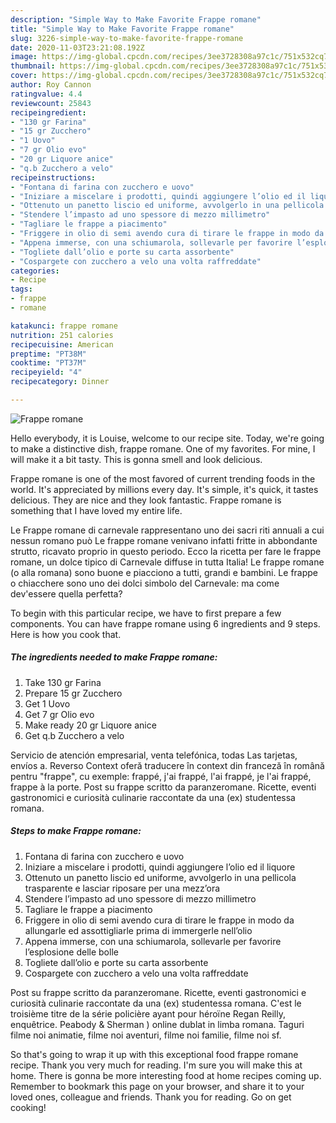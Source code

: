 ```yaml
---
description: "Simple Way to Make Favorite Frappe romane"
title: "Simple Way to Make Favorite Frappe romane"
slug: 3226-simple-way-to-make-favorite-frappe-romane
date: 2020-11-03T23:21:08.192Z
image: https://img-global.cpcdn.com/recipes/3ee3728308a97c1c/751x532cq70/frappe-romane-recipe-main-photo.jpg
thumbnail: https://img-global.cpcdn.com/recipes/3ee3728308a97c1c/751x532cq70/frappe-romane-recipe-main-photo.jpg
cover: https://img-global.cpcdn.com/recipes/3ee3728308a97c1c/751x532cq70/frappe-romane-recipe-main-photo.jpg
author: Roy Cannon
ratingvalue: 4.4
reviewcount: 25843
recipeingredient:
- "130 gr Farina"
- "15 gr Zucchero"
- "1 Uovo"
- "7 gr Olio evo"
- "20 gr Liquore anice"
- "q.b Zucchero a velo"
recipeinstructions:
- "Fontana di farina con zucchero e uovo"
- "Iniziare a miscelare i prodotti, quindi aggiungere l’olio ed il liquore"
- "Ottenuto un panetto liscio ed uniforme, avvolgerlo in una pellicola trasparente e lasciar riposare per una mezz’ora"
- "Stendere l’impasto ad uno spessore di mezzo millimetro"
- "Tagliare le frappe a piacimento"
- "Friggere in olio di semi avendo cura di tirare le frappe in modo da allungarle ed assottigliarle prima di immergerle nell’olio"
- "Appena immerse, con una schiumarola, sollevarle per favorire l’esplosione delle bolle"
- "Togliete dall’olio e porte su carta assorbente"
- "Cospargete con zucchero a velo una volta raffreddate"
categories:
- Recipe
tags:
- frappe
- romane

katakunci: frappe romane 
nutrition: 251 calories
recipecuisine: American
preptime: "PT38M"
cooktime: "PT37M"
recipeyield: "4"
recipecategory: Dinner

---
```



![Frappe romane](https://img-global.cpcdn.com/recipes/3ee3728308a97c1c/751x532cq70/frappe-romane-recipe-main-photo.jpg)

Hello everybody, it is Louise, welcome to our recipe site. Today, we're going to make a distinctive dish, frappe romane. One of my favorites. For mine, I will make it a bit tasty. This is gonna smell and look delicious.

Frappe romane is one of the most favored of current trending foods in the world. It's appreciated by millions every day. It's simple, it's quick, it tastes delicious. They are nice and they look fantastic. Frappe romane is something that I have loved my entire life.

Le Frappe romane di carnevale rappresentano uno dei sacri riti annuali a cui nessun romano può Le frappe romane venivano infatti fritte in abbondante strutto, ricavato proprio in questo periodo. Ecco la ricetta per fare le frappe romane, un dolce tipico di Carnevale diffuse in tutta Italia! Le frappe romane (o alla romana) sono buone e piacciono a tutti, grandi e bambini. Le frappe o chiacchere sono uno dei dolci simbolo del Carnevale: ma come dev&#39;essere quella perfetta?


To begin with this particular recipe, we have to first prepare a few components. You can have frappe romane using 6 ingredients and 9 steps. Here is how you cook that.

<!--inarticleads1-->

##### The ingredients needed to make Frappe romane:

1. Take 130 gr Farina
1. Prepare 15 gr Zucchero
1. Get 1 Uovo
1. Get 7 gr Olio evo
1. Make ready 20 gr Liquore anice
1. Get q.b Zucchero a velo


Servicio de atención empresarial, venta telefónica, todas Las tarjetas, envíos a. Reverso Context oferă traducere în context din franceză în română pentru &#34;frappe&#34;, cu exemple: frappé, j&#39;ai frappé, l&#39;ai frappé, je l&#39;ai frappé, frappe à la porte. Post su frappe scritto da paranzeromane. Ricette, eventi gastronomici e curiosità culinarie raccontate da una (ex) studentessa romana. 

<!--inarticleads2-->

##### Steps to make Frappe romane:

1. Fontana di farina con zucchero e uovo
1. Iniziare a miscelare i prodotti, quindi aggiungere l’olio ed il liquore
1. Ottenuto un panetto liscio ed uniforme, avvolgerlo in una pellicola trasparente e lasciar riposare per una mezz’ora
1. Stendere l’impasto ad uno spessore di mezzo millimetro
1. Tagliare le frappe a piacimento
1. Friggere in olio di semi avendo cura di tirare le frappe in modo da allungarle ed assottigliarle prima di immergerle nell’olio
1. Appena immerse, con una schiumarola, sollevarle per favorire l’esplosione delle bolle
1. Togliete dall’olio e porte su carta assorbente
1. Cospargete con zucchero a velo una volta raffreddate


Post su frappe scritto da paranzeromane. Ricette, eventi gastronomici e curiosità culinarie raccontate da una (ex) studentessa romana. C&#39;est le troisième titre de la série policière ayant pour héroïne Regan Reilly, enquêtrice. Peabody &amp; Sherman ) online dublat in limba romana. Taguri filme noi animatie, filme noi aventuri, filme noi familie, filme noi sf. 

So that's going to wrap it up with this exceptional food frappe romane recipe. Thank you very much for reading. I'm sure you will make this at home. There is gonna be more interesting food at home recipes coming up. Remember to bookmark this page on your browser, and share it to your loved ones, colleague and friends. Thank you for reading. Go on get cooking!
